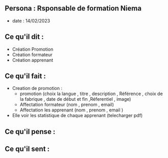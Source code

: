 ## Persona : Rsponsable de formation Niema
- date : 14/02/2023 

## Ce qu'il dit : 

- Création Promotion 
- Création formateur
- Création apprenant


## Ce qu'il fait :
 - Creation de promotion :
      - promotion (choix la langue , titre , description , Référence , choix de la fabrique , date de début et fin ,Réferentiel , image)
      - Affectation  formateur (nom , prenom , email)
      - Affectation les apprenant (nom , prenom , email )
 - Elle voir les statistique de chaque apprenant (telecharger pdf)


## Ce qu'il pense :



## Ce qu'il sent :